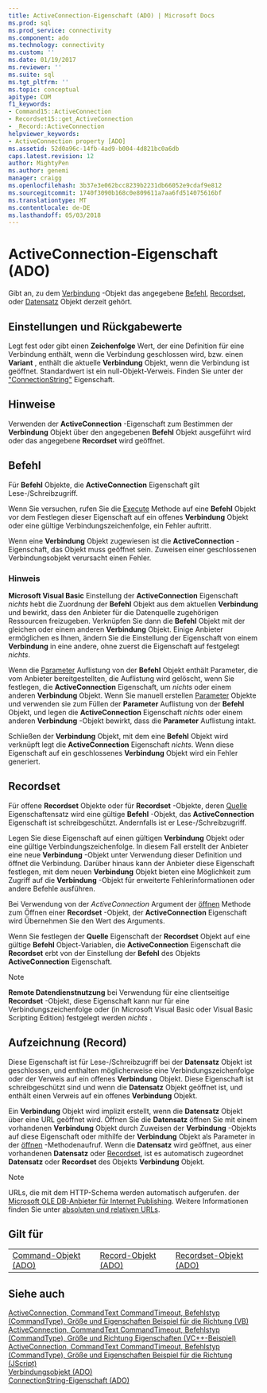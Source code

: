 ```yaml
---
title: ActiveConnection-Eigenschaft (ADO) | Microsoft Docs
ms.prod: sql
ms.prod_service: connectivity
ms.component: ado
ms.technology: connectivity
ms.custom: ''
ms.date: 01/19/2017
ms.reviewer: ''
ms.suite: sql
ms.tgt_pltfrm: ''
ms.topic: conceptual
apitype: COM
f1_keywords:
- Command15::ActiveConnection
- Recordset15::get_ActiveConnection
- _Record::ActiveConnection
helpviewer_keywords:
- ActiveConnection property [ADO]
ms.assetid: 52d0a96c-14fb-4ad9-b004-4d821bc0a6db
caps.latest.revision: 12
author: MightyPen
ms.author: genemi
manager: craigg
ms.openlocfilehash: 3b37e3e062bcc8239b2231db66052e9cdaf9e812
ms.sourcegitcommit: 1740f3090b168c0e809611a7aa6fd514075616bf
ms.translationtype: MT
ms.contentlocale: de-DE
ms.lasthandoff: 05/03/2018
---
```

# <a name="activeconnection-property-ado"></a>ActiveConnection-Eigenschaft (ADO)
Gibt an, zu dem [Verbindung](../../../ado/reference/ado-api/connection-object-ado.md) -Objekt das angegebene [Befehl](../../../ado/reference/ado-api/command-object-ado.md), [Recordset](../../../ado/reference/ado-api/recordset-object-ado.md), oder [Datensatz](../../../ado/reference/ado-api/record-object-ado.md) Objekt derzeit gehört.  
  
## <a name="settings-and-return-values"></a>Einstellungen und Rückgabewerte  
 Legt fest oder gibt einen **Zeichenfolge** Wert, der eine Definition für eine Verbindung enthält, wenn die Verbindung geschlossen wird, bzw. einen **Variant** , enthält die aktuelle **Verbindung** Objekt, wenn die Verbindung ist geöffnet. Standardwert ist ein null-Objekt-Verweis. Finden Sie unter der ["ConnectionString"](../../../ado/reference/ado-api/connectionstring-property-ado.md) Eigenschaft.  
  
## <a name="remarks"></a>Hinweise  
 Verwenden der **ActiveConnection** -Eigenschaft zum Bestimmen der **Verbindung** Objekt über den angegebenen **Befehl** Objekt ausgeführt wird oder das angegebene  **Recordset** wird geöffnet.  
  
## <a name="command"></a>Befehl  
 Für **Befehl** Objekte, die **ActiveConnection** Eigenschaft gilt Lese-/Schreibzugriff.  
  
 Wenn Sie versuchen, rufen Sie die [Execute](../../../ado/reference/ado-api/execute-method-ado-command.md) Methode auf eine **Befehl** Objekt vor dem Festlegen dieser Eigenschaft auf ein offenes **Verbindung** Objekt oder eine gültige Verbindungszeichenfolge, ein Fehler auftritt.  
  
 Wenn eine **Verbindung** Objekt zugewiesen ist die **ActiveConnection** -Eigenschaft, das Objekt muss geöffnet sein. Zuweisen einer geschlossenen Verbindungsobjekt verursacht einen Fehler.  
  
### <a name="note"></a>Hinweis  
 **Microsoft Visual Basic** Einstellung der **ActiveConnection** Eigenschaft *nichts* hebt die Zuordnung der **Befehl** Objekt aus dem aktuellen **Verbindung** und bewirkt, dass den Anbieter für die Datenquelle zugehörigen Ressourcen freizugeben. Verknüpfen Sie dann die **Befehl** Objekt mit der gleichen oder einem anderen **Verbindung** Objekt. Einige Anbieter ermöglichen es Ihnen, ändern Sie die Einstellung der Eigenschaft von einem **Verbindung** in eine andere, ohne zuerst die Eigenschaft auf festgelegt *nichts*.  
  
 Wenn die [Parameter](../../../ado/reference/ado-api/parameters-collection-ado.md) Auflistung von der **Befehl** Objekt enthält Parameter, die vom Anbieter bereitgestellten, die Auflistung wird gelöscht, wenn Sie festlegen, die **ActiveConnection** Eigenschaft, um *nichts* oder einem anderen **Verbindung** Objekt. Wenn Sie manuell erstellen [Parameter](../../../ado/reference/ado-api/parameter-object.md) Objekte und verwenden sie zum Füllen der **Parameter** Auflistung von der **Befehl** Objekt, und legen die **ActiveConnection**  Eigenschaft *nichts* oder einem anderen **Verbindung** -Objekt bewirkt, dass die **Parameter** Auflistung intakt.  
  
 Schließen der **Verbindung** Objekt, mit dem eine **Befehl** Objekt wird verknüpft legt die **ActiveConnection** Eigenschaft *nichts*. Wenn diese Eigenschaft auf ein geschlossenes **Verbindung** Objekt wird ein Fehler generiert.  
  
## <a name="recordset"></a>Recordset  
 Für offene **Recordset** Objekte oder für **Recordset** -Objekte, deren [Quelle](../../../ado/reference/ado-api/source-property-ado-recordset.md) Eigenschaftensatz wird eine gültige **Befehl** -Objekt, das **ActiveConnection** Eigenschaft ist schreibgeschützt. Andernfalls ist er Lese-/Schreibzugriff.  
  
 Legen Sie diese Eigenschaft auf einen gültigen **Verbindung** Objekt oder eine gültige Verbindungszeichenfolge. In diesem Fall erstellt der Anbieter eine neue **Verbindung** -Objekt unter Verwendung dieser Definition und öffnet die Verbindung. Darüber hinaus kann der Anbieter diese Eigenschaft festlegen, mit dem neuen **Verbindung** Objekt bieten eine Möglichkeit zum Zugriff auf die **Verbindung** -Objekt für erweiterte Fehlerinformationen oder andere Befehle ausführen.  
  
 Bei Verwendung von der *ActiveConnection* Argument der [öffnen](../../../ado/reference/ado-api/open-method-ado-recordset.md) Methode zum Öffnen einer **Recordset** -Objekt, der **ActiveConnection** Eigenschaft wird Übernehmen Sie den Wert des Arguments.  
  
 Wenn Sie festlegen der **Quelle** Eigenschaft der **Recordset** Objekt auf eine gültige **Befehl** Object-Variablen, die **ActiveConnection** Eigenschaft die **Recordset** erbt von der Einstellung der **Befehl** des Objekts **ActiveConnection** Eigenschaft.  
  
> [!NOTE]
>  **Remote Datendienstnutzung** bei Verwendung für eine clientseitige **Recordset** -Objekt, diese Eigenschaft kann nur für eine Verbindungszeichenfolge oder (in Microsoft Visual Basic oder Visual Basic Scripting Edition) festgelegt werden *nichts* .  
  
## <a name="record"></a>Aufzeichnung (Record)  
 Diese Eigenschaft ist für Lese-/Schreibzugriff bei der **Datensatz** Objekt ist geschlossen, und enthalten möglicherweise eine Verbindungszeichenfolge oder der Verweis auf ein offenes **Verbindung** Objekt. Diese Eigenschaft ist schreibgeschützt sind und wenn die **Datensatz** Objekt geöffnet ist, und enthält einen Verweis auf ein offenes **Verbindung** Objekt.  
  
 Ein **Verbindung** Objekt wird implizit erstellt, wenn die **Datensatz** Objekt über eine URL geöffnet wird. Öffnen Sie die **Datensatz** öffnen Sie mit einem vorhandenen **Verbindung** Objekt durch Zuweisen der **Verbindung** -Objekts auf diese Eigenschaft oder mithilfe der **Verbindung** Objekt als Parameter in der [öffnen](../../../ado/reference/ado-api/open-method-ado-record.md) -Methodenaufruf. Wenn die **Datensatz** wird geöffnet, aus einer vorhandenen **Datensatz** oder [Recordset](../../../ado/reference/ado-api/recordset-object-ado.md), ist es automatisch zugeordnet **Datensatz** oder  **Recordset** des Objekts **Verbindung** Objekt.  
  
> [!NOTE]
>  URLs, die mit dem HTTP-Schema werden automatisch aufgerufen. der [Microsoft OLE DB-Anbieter für Internet Publishing](../../../ado/guide/appendixes/microsoft-ole-db-provider-for-internet-publishing.md). Weitere Informationen finden Sie unter [absoluten und relativen URLs](../../../ado/guide/data/absolute-and-relative-urls.md).  
  
## <a name="applies-to"></a>Gilt für  
  
||||  
|-|-|-|  
|[Command-Objekt (ADO)](../../../ado/reference/ado-api/command-object-ado.md)|[Record-Objekt (ADO)](../../../ado/reference/ado-api/record-object-ado.md)|[Recordset-Objekt (ADO)](../../../ado/reference/ado-api/recordset-object-ado.md)|  
  
## <a name="see-also"></a>Siehe auch  
 [ActiveConnection, CommandText CommandTimeout, Befehlstyp (CommandType), Größe und Eigenschaften Beispiel für die Richtung (VB)](../../../ado/reference/ado-api/activeconnection-commandtext-commandtimeout-commandtype-size-example-vb.md)   
 [ActiveConnection, CommandText CommandTimeout, Befehlstyp (CommandType), Größe und Richtung Eigenschaften (VC++-Beispiel)](../../../ado/reference/ado-api/activeconnection-commandtext-commandtimeout-commandtype-size-example-vc.md)   
 [ActiveConnection, CommandText CommandTimeout, Befehlstyp (CommandType), Größe und Eigenschaften Beispiel für die Richtung (JScript)](../../../ado/reference/ado-api/activeconnection-commandtext-timeout-type-size-example-jscript.md)   
 [Verbindungsobjekt (ADO)](../../../ado/reference/ado-api/connection-object-ado.md)   
 [ConnectionString-Eigenschaft (ADO)](../../../ado/reference/ado-api/connectionstring-property-ado.md)
